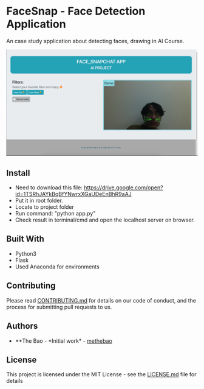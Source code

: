 # FaceSnap - Face Detection Application

An case study application about detecting faces, drawing in AI Course.

![Alt text](demo-image.png?raw=true "Title")

## Install

- Need to download this file: https://drive.google.com/open?id=1TSRhJAYkBqBfYNwrxXGaUDeEnBhR9aAJ
- Put it in root folder.
- Locate to project folder
- Run command: "python app.py"
- Check result in terminal/cmd and open the localhost server on browser.

## Built With

- Python3
- Flask
- Used Anaconda for environments

## Contributing

Please read [CONTRIBUTING.md](https://gist.github.com/PurpleBooth/b24679402957c63ec426) for details on our code of conduct, and the process for submitting pull requests to us.

## Authors

- \**The Bao - *Initial work\* - [methebao](https://github.com/methebao)

## License

This project is licensed under the MIT License - see the [LICENSE.md](LICENSE.md) file for details
